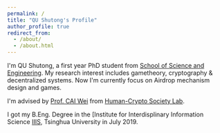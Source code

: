 ```yaml
---
permalink: /
title: "QU Shutong's Profile"
author_profile: true
redirect_from: 
  - /about/
  - /about.html
---
```


I'm QU Shutong, a first year PhD student from [School of Science and Engineering](https://sse.cuhk.edu.cn/). My research interest includes gametheory, cryptography & decentralized systems. Now I'm currently focus on Airdrop mechanism design and games.

I'm advised by [Prof. CAI Wei](https://mypage.cuhk.edu.cn/academics/caiwei/) from [Human-Crypto Society Lab](https://hcslab.cuhk.edu.cn/).

I got my B.Eng. Degree in the [Institute for Interdisplinary Information Science [IIIS](https://iiis.tsinghua.edu.cn/), Tsinghua University in July 2019.
